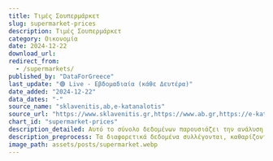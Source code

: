 ```yaml
---
title: Τιμές Σουπερμάρκετ
slug: supermarket-prices
description: Τιμές Σουπερμάρκετ
category: Οικονομία
date: 2024-12-22
download_url: 
redirect_from:
  - /supermarkets/
published_by: "DataForGreece"
last_update: "🟢 Live - Εβδομαδιαία (κάθε Δευτέρα)"
date_added: "2024-12-22"
data_dates: "-"
source_name: "sklavenitis,ab,e-katanalotis"
source_url: "https://www.sklavenitis.gr,https://www.ab.gr,https://e-katanalotis.gov.gr"
chart_id: "supermarket-prices"
description_detailed: Αυτό το σύνολο δεδομένων παρουσιάζει την ανάλυση των τιμών προϊόντων στα σούπερ μάρκετ.
description_preprocess: Τα διαφορετικά δεδομένα συλλέγονται, καθαρίζονται, φιλτράρονται και αποθηκεύονται σε μια συγκεκριμένη μορφή.
image_path: assets/posts/supermarket.webp
---
```

